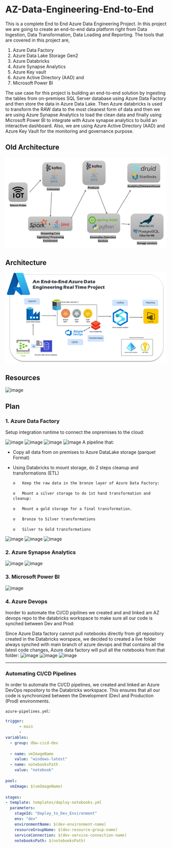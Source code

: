 # AZ-Data-Engineering-End-to-End

This is a complete End to End Azure Data Engineering Project. In this project we are going to create an end-to-end data platform right from Data Ingestion, Data Transformation, Data Loading and Reporting. The tools that are covered in this project are, 
1.	Azure Data Factory 
2.	Azure Data Lake Storage Gen2 
3.	Azure Databricks 
4.	Azure Synapse Analytics 
5.	Azure Key vault 
6.	Azure Active Directory (AAD) and 
7.	Microsoft Power BI
   
The use case for this project is building an end-to-end solution by ingesting the tables from on-premises SQL Server database using Azure Data Factory and then store the data in Azure Data Lake. Then Azure databricks is used to transform the RAW data to the most cleanest form of data and then we are using Azure Synapse Analytics to load the clean data and finally using Microsoft Power BI to integrate with Azure synapse analytics to build an interactive dashboard. 
Also, we are using Azure Active Directory (AAD) and Azure Key Vault for the monitoring and governance purpose.


## Old Architecture
![image](https://github.com/ThamerAissaoui/AZ-Data-Engineering-End-to-End/blob/main/OLD_WORKFLOW.png)

## Architecture
![image](https://github.com/ThamerAissaoui/AZ-Data-Engineering-End-to-End/blob/main/WORKFLOW.png)

## Resources
![image](https://github.com/ThamerAissaoui/AZ-Data-Engineering-End-to-End/assets/36975418/4b6b2221-8859-44a1-8cd5-8ff1244a3a8b)

## Plan

### 1.	Azure Data Factory 
Setup integration runtime to connect the onpremises to the cloud:


![image](https://github.com/ThamerAissaoui/AZ-Data-Engineering-End-to-End/assets/36975418/fc810f0a-051d-4c86-915f-65fc7ec8281e)
![image](https://github.com/ThamerAissaoui/AZ-Data-Engineering-End-to-End/assets/36975418/9815ece8-8a5b-40d9-9297-f033a598b09f)
![image](https://github.com/ThamerAissaoui/AZ-Data-Engineering-End-to-End/assets/36975418/1124bc5d-73a6-4182-bdec-46f98655fb50)
![image](https://github.com/ThamerAissaoui/AZ-Data-Engineering-End-to-End/assets/36975418/a944f5ed-bd27-4238-a1cc-527f4ba03e28)
A pipeline that:
-	Copy all data from on premises to Azure DataLake storage (parquet Format)
-	Using Databricks to mount storage, do 2 steps cleanup and transformations (ETL)
  
        o	Keep the raw data in the bronze layer of Azure Data Factory:
   	
        o	Mount a silver storage to do 1st hand transformation and cleanup:
   	
        o	Mount a gold storage for a final transformation.
   	
        o	Bronze to Silver transformations
   	
        o	Silver to Gold transformations

  
![image](https://github.com/ThamerAissaoui/AZ-Data-Engineering-End-to-End/assets/36975418/e742cf19-4da8-4b35-8425-a7904ad5a68c)
![image](https://github.com/ThamerAissaoui/AZ-Data-Engineering-End-to-End/assets/36975418/a0963907-3be2-418d-8ec9-863f19520ffa)
![image](https://github.com/ThamerAissaoui/AZ-Data-Engineering-End-to-End/assets/36975418/7515e95f-a36f-4935-a1b7-39965146423b)

### 2.	Azure Synapse Analytics
![image](https://github.com/ThamerAissaoui/AZ-Data-Engineering-End-to-End/assets/36975418/2c594bd3-fde0-45d5-92bc-5d6c7ad8ea70)
![image](https://github.com/ThamerAissaoui/AZ-Data-Engineering-End-to-End/assets/36975418/aa4cd891-51a8-4859-a98e-1cb1de87b208)

### 3.  Microsoft Power BI
![image](https://github.com/ThamerAissaoui/AZ-Data-Engineering-End-to-End/assets/36975418/bc4d296e-e83d-4600-942d-e2a8d0c95a85)


### 4. Azure Devops
Inorder to automate the CI/CD pipilines we created and and linked am AZ devops repo to the databricks workspace to make sure all our code is synched between Dev and Prod:

Since Azure Data factory cannot pull notebooks directly from git repository created in the Databricks worspace, we decided to created a live folder always synched with main branch of azure devops and that contains all the latest code changes, Azure data factory will pull all the notebooks from that folder:
![image](https://github.com/user-attachments/assets/59d41eb2-1c0f-42a5-a8aa-82cf942193ca)
![image](https://github.com/user-attachments/assets/3b85c545-3867-4571-b41d-30508141e765)
![image](https://github.com/user-attachments/assets/f826d6aa-8818-4389-b7ca-24362fe9f216)


---

### Automating CI/CD Pipelines

In order to automate the CI/CD pipelines, we created and linked an Azure DevOps repository to the Databricks workspace. This ensures that all our code is synchronized between the Development (Dev) and Production (Prod) environments.
   
   `azure-pipelines.yml`:

   ```yaml
   trigger:
         - main
         -
   variables:
     - group: dbw-cicd-dev
   
     - name: vmImageName
       value: "windows-latest"
     - name: notebooksPath
       value: "notebook"
   
   pool:
     vmImage: $(vmImageName)
   
   stages:
   - template: templates/deploy-notebooks.yml
     parameters:
       stageId: "Deploy_to_Dev_Environment"
       env: "dev"
       environmentName: $(dev-environment-name)
       resourceGroupName: $(dev-resource-group-name)
       serviceConnection: $(dev-service-connection-name)
       notebooksPath: $(notebooksPath)
   ```



















 
